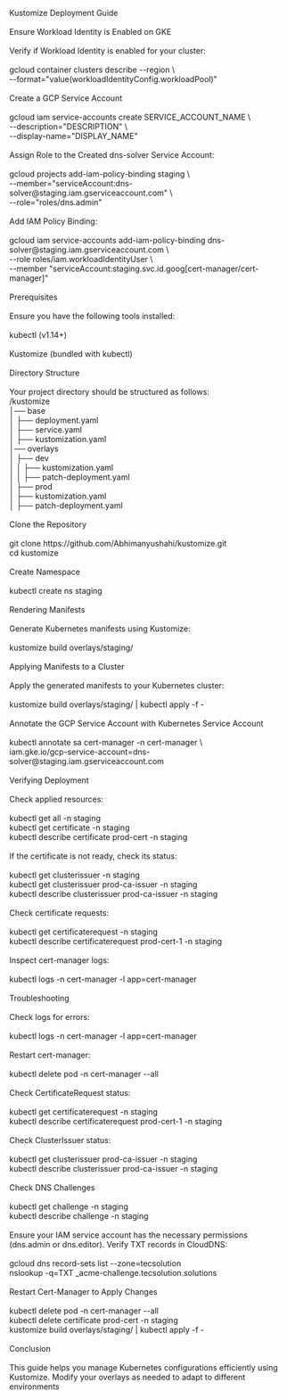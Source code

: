 <p align="left">Kustomize Deployment Guide<br><br>Ensure Workload Identity is Enabled on GKE<br><br>Verify if Workload Identity is enabled for your cluster:<br><br>gcloud container clusters describe <your-cluster-name> --region <your-region> \<br>  --format="value(workloadIdentityConfig.workloadPool)"<br><br>Create a GCP Service Account<br><br>gcloud iam service-accounts create SERVICE_ACCOUNT_NAME \<br>  --description="DESCRIPTION" \<br>  --display-name="DISPLAY_NAME"<br><br>Assign Role to the Created dns-solver Service Account:<br><br>gcloud projects add-iam-policy-binding staging \<br>  --member="serviceAccount:dns-solver@staging.iam.gserviceaccount.com" \<br>  --role="roles/dns.admin"<br><br>Add IAM Policy Binding:<br><br>gcloud iam service-accounts add-iam-policy-binding dns-solver@staging.iam.gserviceaccount.com \<br>  --role roles/iam.workloadIdentityUser \<br>  --member "serviceAccount:staging.svc.id.goog[cert-manager/cert-manager]"<br><br>Prerequisites<br><br>Ensure you have the following tools installed:<br><br>kubectl (v1.14+)<br><br>Kustomize (bundled with kubectl)<br><br>Directory Structure<br><br>Your project directory should be structured as follows:<br>/kustomize<br>│── base<br>│   ├── deployment.yaml<br>│   ├── service.yaml<br>│   ├── kustomization.yaml<br>│── overlays<br>│   ├── dev<br>│   │   ├── kustomization.yaml<br>│   │   ├── patch-deployment.yaml<br>│   ├── prod<br>│       ├── kustomization.yaml<br>│       ├── patch-deployment.yaml<br><br>Clone the Repository<br><br>git clone https://github.com/Abhimanyushahi/kustomize.git<br>cd kustomize<br><br>Create Namespace<br><br>kubectl create ns staging<br><br>Rendering Manifests<br><br>Generate Kubernetes manifests using Kustomize:<br><br>kustomize build overlays/staging/<br><br>Applying Manifests to a Cluster<br><br>Apply the generated manifests to your Kubernetes cluster:<br><br>kustomize build overlays/staging/ | kubectl apply -f -<br><br>Annotate the GCP Service Account with Kubernetes Service Account<br><br>kubectl annotate sa cert-manager -n cert-manager \<br>  iam.gke.io/gcp-service-account=dns-solver@staging.iam.gserviceaccount.com<br><br>Verifying Deployment<br><br>Check applied resources:<br><br>kubectl get all -n staging<br>kubectl get certificate -n staging<br>kubectl describe certificate prod-cert -n staging<br><br>If the certificate is not ready, check its status:<br><br>kubectl get clusterissuer -n staging<br>kubectl get clusterissuer prod-ca-issuer -n staging<br>kubectl describe clusterissuer prod-ca-issuer -n staging<br><br>Check certificate requests:<br><br>kubectl get certificaterequest -n staging<br>kubectl describe certificaterequest prod-cert-1 -n staging<br><br>Inspect cert-manager logs:<br><br>kubectl logs -n cert-manager -l app=cert-manager<br><br>Troubleshooting<br><br>Check logs for errors:<br><br>kubectl logs -n cert-manager -l app=cert-manager<br><br>Restart cert-manager:<br><br>kubectl delete pod -n cert-manager --all<br><br>Check CertificateRequest status:<br><br>kubectl get certificaterequest -n staging<br>kubectl describe certificaterequest prod-cert-1 -n staging<br><br>Check ClusterIssuer status:<br><br>kubectl get clusterissuer prod-ca-issuer -n staging<br>kubectl describe clusterissuer prod-ca-issuer -n staging<br><br>Check DNS Challenges<br><br>kubectl get challenge -n staging<br>kubectl describe challenge <challenge-name> -n staging<br><br>Ensure your IAM service account has the necessary permissions (dns.admin or dns.editor). Verify TXT records in CloudDNS:<br><br>gcloud dns record-sets list --zone=tecsolution<br>nslookup -q=TXT _acme-challenge.tecsolution.solutions<br><br>Restart Cert-Manager to Apply Changes<br><br>kubectl delete pod -n cert-manager --all<br>kubectl delete certificate prod-cert -n staging<br>kustomize build overlays/staging/ | kubectl apply -f -<br><br>Conclusion<br><br>This guide helps you manage Kubernetes configurations efficiently using Kustomize. Modify your overlays as needed to adapt to different environments</p>

###